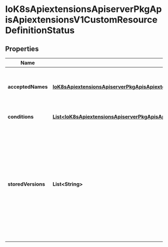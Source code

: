 
# IoK8sApiextensionsApiserverPkgApisApiextensionsV1CustomResourceDefinitionStatus

## Properties
Name | Type | Description | Notes
------------ | ------------- | ------------- | -------------
**acceptedNames** | [**IoK8sApiextensionsApiserverPkgApisApiextensionsV1CustomResourceDefinitionNames**](IoK8sApiextensionsApiserverPkgApisApiextensionsV1CustomResourceDefinitionNames.md) | acceptedNames are the names that are actually being used to serve discovery. They may be different than the names in spec. | 
**conditions** | [**List&lt;IoK8sApiextensionsApiserverPkgApisApiextensionsV1CustomResourceDefinitionCondition&gt;**](IoK8sApiextensionsApiserverPkgApisApiextensionsV1CustomResourceDefinitionCondition.md) | conditions indicate state for particular aspects of a CustomResourceDefinition |  [optional]
**storedVersions** | **List&lt;String&gt;** | storedVersions lists all versions of CustomResources that were ever persisted. Tracking these versions allows a migration path for stored versions in etcd. The field is mutable so a migration controller can finish a migration to another version (ensuring no old objects are left in storage), and then remove the rest of the versions from this list. Versions may not be removed from &#x60;spec.versions&#x60; while they exist in this list. | 



